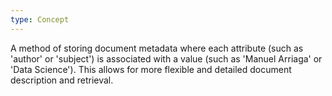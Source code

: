 ```yaml
---
type: Concept
---
```


A method of storing document metadata where each attribute (such as 'author' or 'subject') is associated with a value (such as 'Manuel Arriaga' or 'Data Science'). This allows for more flexible and detailed document description and retrieval.
